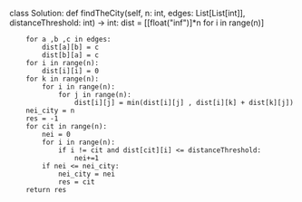class Solution:
    def findTheCity(self, n: int, edges: List[List[int]], distanceThreshold: int) -> int:
        dist = [[float("inf")]*n for i in range(n)]

        for a ,b ,c in edges:
            dist[a][b] = c
            dist[b][a] = c
        for i in range(n):
            dist[i][i] = 0
        for k in range(n):
            for i in range(n):
                for j in range(n):
                    dist[i][j] = min(dist[i][j] , dist[i][k] + dist[k][j])
        nei_city = n 
        res = -1
        for cit in range(n):
            nei = 0
            for i in range(n):
                if i != cit and dist[cit][i] <= distanceThreshold:
                    nei+=1
            if nei <= nei_city:
                nei_city = nei
                res = cit
        return res
